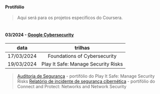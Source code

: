 #### Protifólio
>
>Aqui será para os projetos especificos do Coursera.
>
#
#### 03/2024 - [Google Cybersecurity](https://github.com/MateusBSS/Portfolio/tree/main/Google)

  data   | trilhas
:-------: | :------:
17/03/2024 | Foundations of Cybersecurity
19/03/2024 | Play It Safe: Manage Security Risks
    
> [Auditoria de Segurança](https://github.com/MateusBSS/Portfolio/blob/main/Google/Modulo2%20-%20Mateus%20Breno%20Soares.pdf) - portifólio do Play It Safe: Manage Security Risks
> [Relatório de incidente de 
segurança cibernética](https://github.com/mtsXD/Coursera/blob/main/Google/Connect%20and%20Protect%3A%20Networks%20and%20Network%20Security-%20Mateus%20Breno%20Soares.pdf) - portifólio do Connect and Protect: Networks and Network Security
